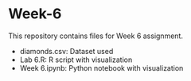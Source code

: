 # Week-6

This repository contains files for Week 6 assignment.
- diamonds.csv: Dataset used
- Lab 6.R: R script with visualization
- Week 6.ipynb: Python notebook with visualization
